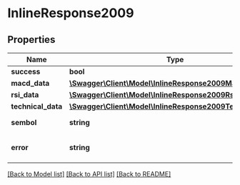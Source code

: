 # InlineResponse2009

## Properties
Name | Type | Description | Notes
------------ | ------------- | ------------- | -------------
**success** | **bool** |  | [optional] 
**macd_data** | [**\Swagger\Client\Model\InlineResponse2009MacdData[]**](InlineResponse2009MacdData.md) |  | [optional] 
**rsi_data** | [**\Swagger\Client\Model\InlineResponse2009RsiData[]**](InlineResponse2009RsiData.md) |  | [optional] 
**technical_data** | [**\Swagger\Client\Model\InlineResponse2009TechnicalData[]**](InlineResponse2009TechnicalData.md) |  | [optional] 
**sembol** | **string** | The symbol queried | [optional] 
**error** | **string** | Error message, if any | [optional] 

[[Back to Model list]](../../README.md#documentation-for-models) [[Back to API list]](../../README.md#documentation-for-api-endpoints) [[Back to README]](../../README.md)


